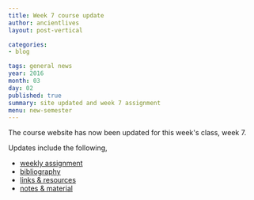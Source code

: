 ```yaml
---
title: Week 7 course update
author: ancientlives
layout: post-vertical

categories:
- blog

tags: general news
year: 2016
month: 03
day: 02
published: true
summary: site updated and week 7 assignment
menu: new-semester
---
```


The course website has now been updated for this week's class, week 7.

Updates include the following,

* [weekly assignment](/weekly_assignment)
* [bibliography](/bibliography)
* [links & resources](/links)
* [notes & material](/notes)
